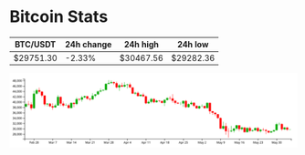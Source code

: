 # Bitcoin Stats

BTC/USDT|24h change|24h high|24h low|
|---|---|---|---|
|$29751.30|-2.33%|$30467.56|$29282.36|

<img src="./chart.svg">
